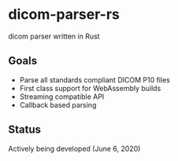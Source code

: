 # dicom-parser-rs
dicom parser written in Rust

## Goals

* Parse all standards compliant DICOM P10 files
* First class support for WebAssembly builds 
* Streaming compatible API
* Callback based parsing

## Status

Actively being developed (June 6, 2020)

